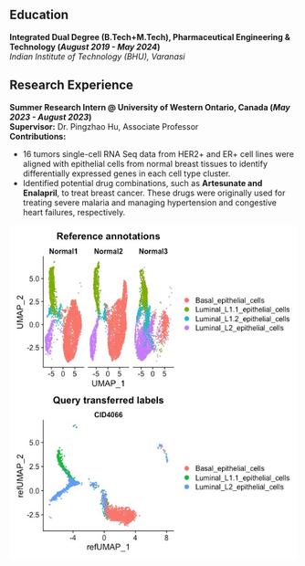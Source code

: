 ## **Education**  
**Integrated Dual Degree (B.Tech+M.Tech), Pharmaceutical Engineering & Technology (_August 2019 - May 2024_)**  
  _Indian Institute of Technology (BHU), Varanasi_  

## **Research Experience**  
**Summer Research Intern @ University of Western Ontario, Canada (_May 2023 - August 2023_)**   
**Supervisor:** Dr. Pingzhao Hu, Associate Professor  
**Contributions:**  
- 16 tumors single-cell RNA Seq data from HER2+ and ER+ cell lines were aligned with epithelial cells from normal breast tissues to identify differentially expressed genes in each cell type cluster.  
- Identified potential drug combinations, such as **Artesunate and Enalapril**, to treat breast cancer. These drugs were originally used for treating severe malaria and managing hypertension and congestive heart failures, respectively.

![Alignment of RNA-Seq data of tumor cells with the normal epithelial cells to form cell clusters](/asset/img/UWO.jpg)
  
  
